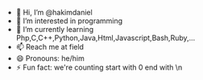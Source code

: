 - 👋 Hi, I’m @hakimdaniel
- 👀 I’m interested in programming
- 🌱 I’m currently learning Php,C,C++,Python,Java,Html,Javascript,Bash,Ruby,...
- 📫 Reach me at field
- 😄 Pronouns: he/him
- ⚡ Fun fact: we're counting start with 0 end with \n

